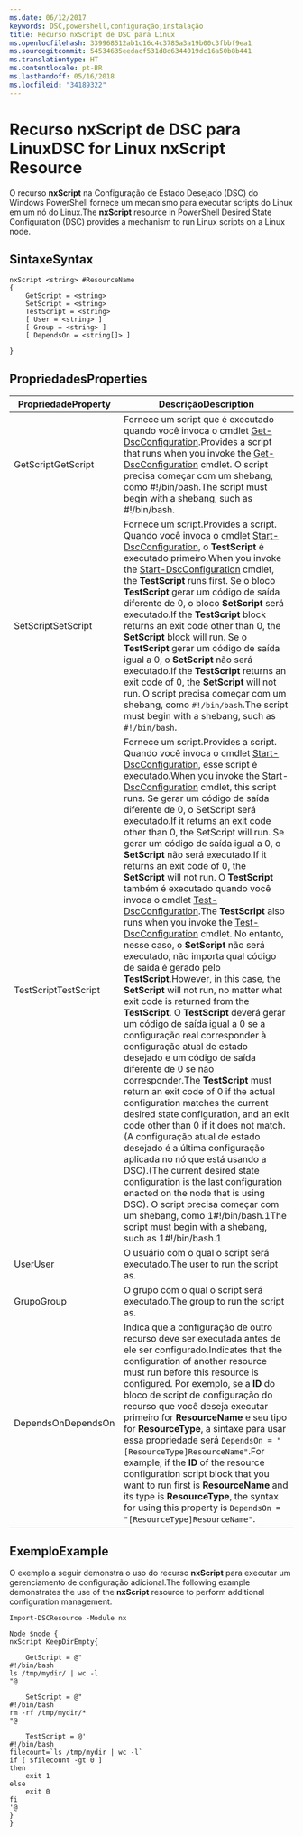 ```yaml
---
ms.date: 06/12/2017
keywords: DSC,powershell,configuração,instalação
title: Recurso nxScript de DSC para Linux
ms.openlocfilehash: 339968512ab1c16c4c3785a3a19b00c3fbbf9ea1
ms.sourcegitcommit: 54534635eedacf531d8d6344019dc16a50b8b441
ms.translationtype: HT
ms.contentlocale: pt-BR
ms.lasthandoff: 05/16/2018
ms.locfileid: "34189322"
---
```

# <a name="dsc-for-linux-nxscript-resource"></a><span data-ttu-id="a1499-103">Recurso nxScript de DSC para Linux</span><span class="sxs-lookup"><span data-stu-id="a1499-103">DSC for Linux nxScript Resource</span></span>

<span data-ttu-id="a1499-104">O recurso **nxScript** na Configuração de Estado Desejado (DSC) do Windows PowerShell fornece um mecanismo para executar scripts do Linux em um nó do Linux.</span><span class="sxs-lookup"><span data-stu-id="a1499-104">The **nxScript** resource in PowerShell Desired State Configuration (DSC) provides a mechanism to run Linux scripts on a Linux node.</span></span>

## <a name="syntax"></a><span data-ttu-id="a1499-105">Sintaxe</span><span class="sxs-lookup"><span data-stu-id="a1499-105">Syntax</span></span>

```
nxScript <string> #ResourceName
{
    GetScript = <string>
    SetScript = <string>
    TestScript = <string>
    [ User = <string> ]
    [ Group = <string> ]
    [ DependsOn = <string[]> ]

}
```

## <a name="properties"></a><span data-ttu-id="a1499-106">Propriedades</span><span class="sxs-lookup"><span data-stu-id="a1499-106">Properties</span></span>

|  <span data-ttu-id="a1499-107">Propriedade</span><span class="sxs-lookup"><span data-stu-id="a1499-107">Property</span></span> |  <span data-ttu-id="a1499-108">Descrição</span><span class="sxs-lookup"><span data-stu-id="a1499-108">Description</span></span> |
|---|---|
| <span data-ttu-id="a1499-109">GetScript</span><span class="sxs-lookup"><span data-stu-id="a1499-109">GetScript</span></span>| <span data-ttu-id="a1499-110">Fornece um script que é executado quando você invoca o cmdlet [Get-DscConfiguration](https://technet.microsoft.com/en-us/library/dn521625.aspx).</span><span class="sxs-lookup"><span data-stu-id="a1499-110">Provides a script that runs when you invoke the [Get-DscConfiguration](https://technet.microsoft.com/en-us/library/dn521625.aspx) cmdlet.</span></span> <span data-ttu-id="a1499-111">O script precisa começar com um shebang, como #!/bin/bash.</span><span class="sxs-lookup"><span data-stu-id="a1499-111">The script must begin with a shebang, such as #!/bin/bash.</span></span>|
| <span data-ttu-id="a1499-112">SetScript</span><span class="sxs-lookup"><span data-stu-id="a1499-112">SetScript</span></span>| <span data-ttu-id="a1499-113">Fornece um script.</span><span class="sxs-lookup"><span data-stu-id="a1499-113">Provides a script.</span></span> <span data-ttu-id="a1499-114">Quando você invoca o cmdlet [Start-DscConfiguration](https://technet.microsoft.com/en-us/library/dn521623.aspx), o **TestScript** é executado primeiro.</span><span class="sxs-lookup"><span data-stu-id="a1499-114">When you invoke the [Start-DscConfiguration](https://technet.microsoft.com/en-us/library/dn521623.aspx) cmdlet, the **TestScript** runs first.</span></span> <span data-ttu-id="a1499-115">Se o bloco **TestScript** gerar um código de saída diferente de 0, o bloco **SetScript** será executado.</span><span class="sxs-lookup"><span data-stu-id="a1499-115">If the **TestScript** block returns an exit code other than 0, the **SetScript** block will run.</span></span> <span data-ttu-id="a1499-116">Se o **TestScript** gerar um código de saída igual a 0, o **SetScript** não será executado.</span><span class="sxs-lookup"><span data-stu-id="a1499-116">If the **TestScript** returns an exit code of 0, the **SetScript** will not run.</span></span> <span data-ttu-id="a1499-117">O script precisa começar com um shebang, como `#!/bin/bash`.</span><span class="sxs-lookup"><span data-stu-id="a1499-117">The script must begin with a shebang, such as `#!/bin/bash`.</span></span>|
| <span data-ttu-id="a1499-118">TestScript</span><span class="sxs-lookup"><span data-stu-id="a1499-118">TestScript</span></span>| <span data-ttu-id="a1499-119">Fornece um script.</span><span class="sxs-lookup"><span data-stu-id="a1499-119">Provides a script.</span></span> <span data-ttu-id="a1499-120">Quando você invoca o cmdlet [Start-DscConfiguration](https://technet.microsoft.com/en-us/library/dn521623.aspx), esse script é executado.</span><span class="sxs-lookup"><span data-stu-id="a1499-120">When you invoke the [Start-DscConfiguration](https://technet.microsoft.com/en-us/library/dn521623.aspx) cmdlet, this script runs.</span></span> <span data-ttu-id="a1499-121">Se gerar um código de saída diferente de 0, o SetScript será executado.</span><span class="sxs-lookup"><span data-stu-id="a1499-121">If it returns an exit code other than 0, the SetScript will run.</span></span> <span data-ttu-id="a1499-122">Se gerar um código de saída igual a 0, o **SetScript** não será executado.</span><span class="sxs-lookup"><span data-stu-id="a1499-122">If it returns an exit code of 0, the **SetScript** will not run.</span></span> <span data-ttu-id="a1499-123">O **TestScript** também é executado quando você invoca o cmdlet [Test-DscConfiguration](https://technet.microsoft.com/en-us/library/dn407382.aspx).</span><span class="sxs-lookup"><span data-stu-id="a1499-123">The **TestScript** also runs when you invoke the [Test-DscConfiguration](https://technet.microsoft.com/en-us/library/dn407382.aspx) cmdlet.</span></span> <span data-ttu-id="a1499-124">No entanto, nesse caso, o **SetScript** não será executado, não importa qual código de saída é gerado pelo **TestScript**.</span><span class="sxs-lookup"><span data-stu-id="a1499-124">However, in this case, the **SetScript** will not run, no matter what exit code is returned from the **TestScript**.</span></span> <span data-ttu-id="a1499-125">O **TestScript** deverá gerar um código de saída igual a 0 se a configuração real corresponder à configuração atual de estado desejado e um código de saída diferente de 0 se não corresponder.</span><span class="sxs-lookup"><span data-stu-id="a1499-125">The **TestScript** must return an exit code of 0 if the actual configuration matches the current desired state configuration, and an exit code other than 0 if it does not match.</span></span> <span data-ttu-id="a1499-126">(A configuração atual de estado desejado é a última configuração aplicada no nó que está usando a DSC).</span><span class="sxs-lookup"><span data-stu-id="a1499-126">(The current desired state configuration is the last configuration enacted on the node that is using DSC).</span></span> <span data-ttu-id="a1499-127">O script precisa começar com um shebang, como 1#!/bin/bash.1</span><span class="sxs-lookup"><span data-stu-id="a1499-127">The script must begin with a shebang, such as 1#!/bin/bash.1</span></span>|
| <span data-ttu-id="a1499-128">User</span><span class="sxs-lookup"><span data-stu-id="a1499-128">User</span></span>| <span data-ttu-id="a1499-129">O usuário com o qual o script será executado.</span><span class="sxs-lookup"><span data-stu-id="a1499-129">The user to run the script as.</span></span>|
| <span data-ttu-id="a1499-130">Grupo</span><span class="sxs-lookup"><span data-stu-id="a1499-130">Group</span></span>| <span data-ttu-id="a1499-131">O grupo com o qual o script será executado.</span><span class="sxs-lookup"><span data-stu-id="a1499-131">The group to run the script as.</span></span>|
| <span data-ttu-id="a1499-132">DependsOn</span><span class="sxs-lookup"><span data-stu-id="a1499-132">DependsOn</span></span> | <span data-ttu-id="a1499-133">Indica que a configuração de outro recurso deve ser executada antes de ele ser configurado.</span><span class="sxs-lookup"><span data-stu-id="a1499-133">Indicates that the configuration of another resource must run before this resource is configured.</span></span> <span data-ttu-id="a1499-134">Por exemplo, se a **ID** do bloco de script de configuração do recurso que você deseja executar primeiro for **ResourceName** e seu tipo for **ResourceType**, a sintaxe para usar essa propriedade será `DependsOn = "[ResourceType]ResourceName"`.</span><span class="sxs-lookup"><span data-stu-id="a1499-134">For example, if the **ID** of the resource configuration script block that you want to run first is **ResourceName** and its type is **ResourceType**, the syntax for using this property is `DependsOn = "[ResourceType]ResourceName"`.</span></span>|

## <a name="example"></a><span data-ttu-id="a1499-135">Exemplo</span><span class="sxs-lookup"><span data-stu-id="a1499-135">Example</span></span>

<span data-ttu-id="a1499-136">O exemplo a seguir demonstra o uso do recurso **nxScript** para executar um gerenciamento de configuração adicional.</span><span class="sxs-lookup"><span data-stu-id="a1499-136">The following example demonstrates the use of the **nxScript** resource to perform additional configuration management.</span></span>

```
Import-DSCResource -Module nx

Node $node {
nxScript KeepDirEmpty{

    GetScript = @"
#!/bin/bash
ls /tmp/mydir/ | wc -l
"@

    SetScript = @"
#!/bin/bash
rm -rf /tmp/mydir/*
"@

    TestScript = @'
#!/bin/bash
filecount=`ls /tmp/mydir | wc -l`
if [ $filecount -gt 0 ]
then
    exit 1
else
    exit 0
fi
'@
}
}
```